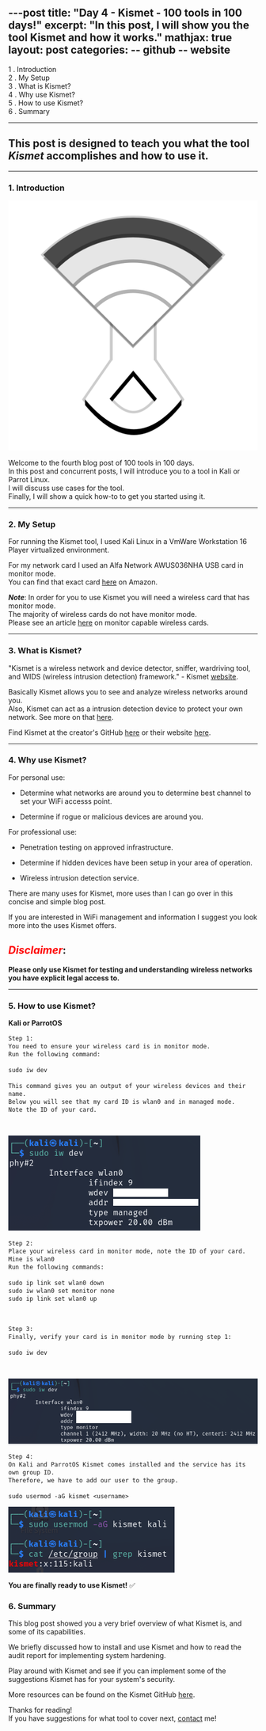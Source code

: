 ---post
title:  "Day 4 - Kismet - 100 tools in 100 days!"
excerpt: "In this post, I will show you the tool Kismet and how it works."
mathjax: true
layout: post
categories:
    -- github
    -- website
---

1 . Introduction
<br>
2 . My Setup
<br>
3 . What is Kismet?
<br>
4 . Why use Kismet?
<br>
5 . How to use Kismet?
<br>
6 . Summary

---

## This post is designed to teach you what the tool *Kismet* accomplishes and how to use it.

---

### 1. **Introduction**

![](https://raw.githubusercontent.com/matthewomccorkle/matthewomccorkle.github.io/master/_posts/assets/100%20tools/kismet/kismet1.png)

Welcome to the fourth blog post of 100 tools in 100 days.<br> 
In this post and concurrent posts, I will introduce you to a tool in Kali or Parrot Linux. <br>
I will discuss use cases for the tool.<br> 
Finally, I will show a quick how-to to get you started using it. 

---

### 2. **My Setup**

For running the Kismet tool, I used Kali Linux in a VmWare Workstation 16 Player virtualized environment. 

For my network card I used an Alfa Network AWUS036NHA USB card in monitor mode.<br> 
You can find that exact card [here](https://www.amazon.com/Alfa-AWUS036NHA-Wireless-USB-Adaptor/dp/B004Y6MIXS) on Amazon.

***Note***: In order for you to use Kismet you will need a wireless card that has monitor mode. <br>
The majority of wireless cards do not have monitor mode. 
<br>Please see an article [here](https://deviwiki.com/wiki/List_of_Wireless_Adapters_That_Support_Monitor_Mode_and_Packet_Injection) on monitor capable wireless cards.

---

### 3. **What is Kismet?**

"Kismet is a wireless network and device detector, sniffer, wardriving tool, and WIDS (wireless intrusion detection) framework." - Kismet [website](https://www.kismetwireless.net/).

Basically Kismet allows you to see and analyze wireless networks around you.<br>
Also, Kismet can act as a intrusion detection device to protect your own network. See more on that [here](https://www.freecodecamp.org/news/wireless-security-using-raspberry-pi-4-kismet-and-python/).

Find Kismet at the creator's GitHub [here](https://github.com/kismetwireless/kismet) or their website [here](https://www.kismetwireless.net/).

---

### 4. **Why use Kismet?**

For personal use:

- Determine what networks are around you to determine best channel to set your WiFi accesss point.

- Determine if rogue or malicious devices are around you.

For professional use:

- Penetration testing on approved infrastructure.

- Determine if hidden devices have been setup in your area of operation.

- Wireless intrusion detection service.

There are many uses for Kismet, more uses than I can go over in this concise and simple blog post.

If you are interested in WiFi management and information I suggest you look more into the uses Kismet offers. 

## <span style="color:red">***Disclaimer***</span>:<br>
**Please only use Kismet for testing and understanding wireless networks you have explicit legal access to.**

---

### 5. **How to use Kismet?**

**Kali or ParrotOS**
    
    Step 1: 
    You need to ensure your wireless card is in monitor mode.
    Run the following command:

    sudo iw dev

    This command gives you an output of your wireless devices and their name.
    Below you will see that my card ID is wlan0 and in managed mode. 
    Note the ID of your card.

<br>

![](https://raw.githubusercontent.com/matthewomccorkle/matthewomccorkle.github.io/master/_posts/assets/100%20tools/kismet/kismet3.png)

    Step 2:
    Place your wireless card in monitor mode, note the ID of your card.
    Mine is wlan0
    Run the following commands:

    sudo ip link set wlan0 down
    sudo iw wlan0 set monitor none
    sudo ip link set wlan0 up

<br>

    Step 3:
    Finally, verify your card is in monitor mode by running step 1:

    sudo iw dev

<br>

![](https://raw.githubusercontent.com/matthewomccorkle/matthewomccorkle.github.io/master/_posts/assets/100%20tools/kismet/kismet4.png)

    Step 4:
    On Kali and ParrotOS Kismet comes installed and the service has its own group ID.
    Therefore, we have to add our user to the group.

    sudo usermod -aG kismet <username>

![](https://raw.githubusercontent.com/matthewomccorkle/matthewomccorkle.github.io/master/_posts/assets/100%20tools/kismet/kismet5.png)

**You are finally ready to use Kismet!** :white_check_mark:



### 6. **Summary**

This blog post showed you a very brief overview of what Kismet is, and some of its capabilities.

We briefly discussed how to install and use Kismet and how to read the audit report for implementing system hardening. 

Play around with Kismet and see if you can implement some of the suggestions Kismet has for your system's security. 

More resources can be found on the Kismet GitHub [here](https://github.com/CISOfy/Kismet).<br>

Thanks for reading!<br>
If you have suggestions for what tool to cover next, [contact](mailto:matthew.o.mccorkle@gmail.com) me!